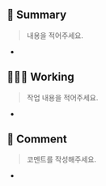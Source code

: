 ## 🌻 Summary

> 내용을 적어주세요.

-

## 👩🏻‍💻 Working

> 작업 내용을 적어주세요.

-

## 📢 Comment

> 코멘트를 작성해주세요.

-
